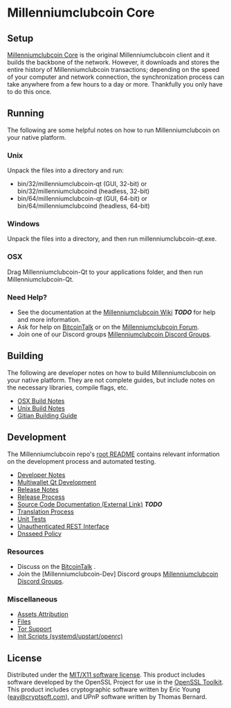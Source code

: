 Millenniumclubcoin Core
=====================

Setup
---------------------
[Millenniumclubcoin Core](http://millenniumclubcoin.online.com) is the original Millenniumclubcoin client and it builds the backbone of the network. However, it downloads and stores the entire history of Millenniumclubcoin transactions; depending on the speed of your computer and network connection, the synchronization process can take anywhere from a few hours to a day or more. Thankfully you only have to do this once.

Running
---------------------
The following are some helpful notes on how to run Millenniumclubcoin on your native platform.

### Unix

Unpack the files into a directory and run:

- bin/32/millenniumclubcoin-qt (GUI, 32-bit) or bin/32/millenniumclubcoind (headless, 32-bit)
- bin/64/millenniumclubcoin-qt (GUI, 64-bit) or bin/64/millenniumclubcoind (headless, 64-bit)

### Windows

Unpack the files into a directory, and then run millenniumclubcoin-qt.exe.

### OSX

Drag Millenniumclubcoin-Qt to your applications folder, and then run Millenniumclubcoin-Qt.

### Need Help?

* See the documentation at the [Millenniumclubcoin Wiki](https://en.bitcoin.it/wiki/Main_Page) ***TODO***
for help and more information.
* Ask for help on [BitcoinTalk](https://bitcointalk.org/index.php) or on the [Millenniumclubcoin Forum](http://millenniumclubcoin.online.com/).
* Join one of our Discord groups [Millenniumclubcoin Discord Groups](https://discord.gg/YcnvMqt).

Building
---------------------
The following are developer notes on how to build Millenniumclubcoin on your native platform. They are not complete guides, but include notes on the necessary libraries, compile flags, etc.

- [OSX Build Notes](build-osx.md)
- [Unix Build Notes](build-unix.md)
- [Gitian Building Guide](gitian-building.md)

Development
---------------------
The Millenniumclubcoin repo's [root README](https://github.com/eastcoastcrypto/Millenniumclubcoin/blob/master/README.md) contains relevant information on the development process and automated testing.

- [Developer Notes](developer-notes.md)
- [Multiwallet Qt Development](multiwallet-qt.md)
- [Release Notes](release-notes.md)
- [Release Process](release-process.md)
- [Source Code Documentation (External Link)](https://dev.visucore.com/bitcoin/doxygen/) ***TODO***
- [Translation Process](translation_process.md)
- [Unit Tests](unit-tests.md)
- [Unauthenticated REST Interface](REST-interface.md)
- [Dnsseed Policy](dnsseed-policy.md)

### Resources

* Discuss on the [BitcoinTalk](https://bitcointalk.org/index.php?topic=1262920.0) .
* Join the [Millenniumclubcoin-Dev] Discord groups [Millenniumclubcoin Discord Groups](https://discord.gg/YcnvMqt).

### Miscellaneous
- [Assets Attribution](assets-attribution.md)
- [Files](files.md)
- [Tor Support](tor.md)
- [Init Scripts (systemd/upstart/openrc)](init.md)

License
---------------------
Distributed under the [MIT/X11 software license](http://www.opensource.org/licenses/mit-license.php).
This product includes software developed by the OpenSSL Project for use in the [OpenSSL Toolkit](https://www.openssl.org/). This product includes
cryptographic software written by Eric Young ([eay@cryptsoft.com](mailto:eay@cryptsoft.com)), and UPnP software written by Thomas Bernard.

